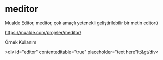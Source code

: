 # meditor
Mualde Editor, meditor, çok amaçlı yetenekli geliştirilebilir bir metin editorü

https://mualde.com/projeler/meditor/

Örnek Kullanım



&gt;div id="editor" contenteditable="true" placeholder="text here"lt;&gt/div&lt;
<script src="meditor/meditor.js"></script>
